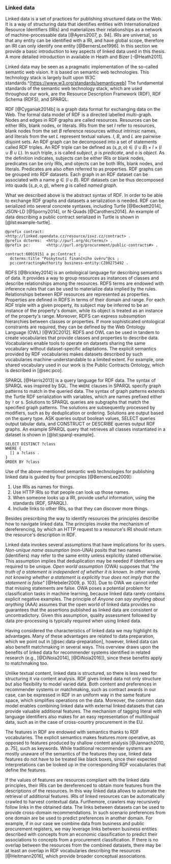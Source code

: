 ### Linked data

Linked data is a set of practices for publishing structured data on the Web.
It is a way of structuring data that identifies entities with Internationalized Resource Identifiers (IRIs) and materializes their relationships as a network of machine-processable data [@Ayers2007, p. 94].
IRIs are universal, so that any entity can be identified with a IRI, and have global scope, therefore an IRI can only identify one entity [@BernersLee1996].
In this section we provide a basic introduction to key aspects of linked data used in this thesis.
A more detailed introduction in available in Heath and Bizer [-@Heath2011].

Linked data may be seen as a pragmatic implementation of the so-called semantic web vision.
It is based on semantic web technologies.
This technology stack is largely built upon W3C standards.^[<https://www.w3.org/standards/semanticweb>]
The fundamental standards of the semantic web technology stack, which are used throughout our work, are the Resource Description Framework (RDF), RDF Schema (RDFS), and SPARQL.

<!-- RDF -->

RDF [@Cyganiak2014b] is a graph data format for exchanging data on the Web.
The formal data model of RDF is a directed labelled multi-graph.
Nodes and edges in RDF graphs are called resources.
Resources can be either IRIs, blank nodes, or literals.
IRIs from the set $I$ refer to resources, blank nodes from the set $B$ reference resources without intrinsic names, and literals from the set $L$ represent textual values.
$I$, $B$, and $L$ are pairwise disjoint sets.
An RDF graph can be decomposed into a set of statements called RDF triples.
An RDF triple can be defined as $(s, p, o) \in (I \cup B) \times I \times (I \cup B \cup L)$.
In such triple, $s$ is called *subject*, $p$ is *predicate*, and $o$ is *object*.
As the definition indicates, subjects can be either IRIs or blank nodes, predicates can be only IRIs, and objects can be both IRIs, blank nodes, and literals.
Predicates are also often referred to as properties.
RDF graphs can be grouped into RDF datasets.
Each graph in an RDF dataset can be associated with a name $g \in (I \cup B)$.
RDF datasets can be thus decomposed into quads $(s, p, o, g)$, where $g$ is called *named graph*.

What we described above is the abstract syntax of RDF.
In order to be able to exchange RDF graphs and datasets a serialization is needed.
RDF can be serialized into several concrete syntaxes, including Turtle [@Beckett2014], JSON-LD [@Sporny2014], or N-Quads [@Carothers2014].
An example of data describing a public contract serialized in Turtle is shown in [@lst:example-turtle].

```{#lst:example-turtle caption="Example data in Turtle"}
@prefix contract: <http://linked.opendata.cz/resource/isvz.cz/contract> .
@prefix dcterms:  <http://purl.org/dc/terms/> .
@prefix pc:       <http://purl.org/procurement/public-contracts#> .

contract:60019151 a pc:Contract ;
  dcterms:title "Poskytnutí finančního úvěru"@cs ;
  pc:contractingAuthority business-entity:CZ00275492 .
```

<!-- RDF Schema -->

RDFS [@Brickley2014] is an ontological language for describing semantics of data.
It provides a way to group resources as instances of classes and describe relationships among the resources.
RDFS terms are endowed with inference rules that can be used to materialize data implied by the rules.
Relationships between RDF resources are represented as properties.
Properties are defined in RDFS in terms of their domain and range.
For each RDF triple with a given property, its subject may be inferred to be an instance of the property's domain, while its object is treated as an instance of the property's range.
Moreover, RDFS can express subsumption hierarchies between classes or properties.
If more sophisticated ontological constraints are required, they can be defined by the Web Ontology Language (OWL) [@W3C2012].
RDFS and OWL can be used in tandem to create vocabularies that provide classes and properties to describe data.
Vocabularies enable tools to operate on datasets sharing the same vocabulary without dataset-specific adaptations.
The explicit semantics provided by RDF vocabularies makes datasets described by such vocabularies machine-understandable to a limited extent.
For example, one shared vocabulary used in our work is the Public Contracts Ontology, which is described in [@sec:pco].

<!-- SPARQL -->

SPARQL [@Harris2013] is a query language for RDF data.
The syntax of SPARQL was inspired by SQL.
The `WHERE` clauses in SPARQL specify graph patterns to match in the queried data.
The syntax of graph patterns extends the Turtle RDF serialization with variables, which are names prefixed either by `?` or `$`.
Solutions to SPARQL queries are subgraphs that match the specified graph patterns.
The solutions are subsequently processed by modifiers, such as by deduplication or ordering.
Solutions are output based on the query type.
ASK queries output boolean values, SELECT queries output tabular data, and CONSTRUCT or DESCRIBE queries output RDF graphs.
An example SPARQL query that retrieves all classes instantiated in a dataset is shown in [@lst:sparql-example].

```{#lst:sparql-example caption="Example SPARQL query"}
SELECT DISTINCT ?class
WHERE {
  [] a ?class .
}
ORDER BY ?class
```

<!-- Linked data principles -->

Use of the above-mentioned semantic web technologies for publishing linked data is guided by four principles [@BernersLee2009]:

1. Use IRIs as names for things.
2. Use HTTP IRIs so that people can look up those names.
3. When someone looks up a IRI, provide useful information, using the standards (RDF, SPARQL).
4. Include links to other IRIs, so that they can discover more things.

Besides prescribing the way to identify resources the principles describe how to navigate linked data.
The principles invoke the mechanism of dereferencing, by which an HTTP request to a resource's IRI should return the resource's description in RDF.

Linked data invokes several assumptions that have implications for its users.
*Non-unique name assumption* (non-UNA) posits that two names (identifiers) may refer to the same entity unless explicitly stated otherwise.
This assumption implies that deduplication may be needed if identifiers are required to be unique.
*Open world assumption* (OWA) supposes that *"the truth of a statement is independent of whether it is known.
In other words, not knowing whether a statement is explicitly true does not imply that the statement is false"* [@Hebeler2009, p. 103].
Due to OWA we cannot infer that missing statements are false.
OWA poses a potential problem for classification tasks in machine learning, because linked data rarely contains explicit negative examples.
The principle of *Anyone can say anything about anything* (AAA) assumes that the open world of linked data provides no guarantees that the assertions published as linked data are consistent or uncontradictory.
Given this assumption, quality assessment followed by data pre-processing is typically required when using linked data.

<!-- Benefits of linked data -->

Having considered the characteristics of linked data we may highlight its advantages. 
Many of these advantages are related to data preparation, which we point out in [@sec:data-preparation], however, linked data can also benefit matchmaking in several ways.
This overview draws upon the benefits of linked data for recommender systems identified in related research (e.g., [@DiNoia2014], [@DiNoia2016]), since these benefits apply to matchmaking too.

Unlike textual content, linked data is structured, so there is less need for structuring it via content analysis.
RDF gives linked data not only structure but also flexibility to model varied data. 
Both content and preferences in recommender systems or matchmaking, such as contract awards in our case, can be expressed in RDF in an uniform way in the same feature space, which simplifies operations on the data.
Moreover, the common data model enables combining linked data with external linked datasets that can provide valuable additional features.
The mechanism of tagging literal with language identifiers also makes for an easy representation of multilingual data, such as in the case of cross-country procurement in the EU.

The features in RDF are endowed with semantics thanks to RDF vocabularies.
The explicit semantics makes features more operative, as opposed to features produced by shallow content analysis [@Jannach2010, p. 75], such as keywords.
While traditional recommender systems are mostly unaware of the semantics of the features they use, linked data features do not have to be treated like black boxes, since their expected interpretations can be looked up in the corresponding RDF vocabularies that define the features. 

If the values of features are resources compliant with the linked data principles, their IRIs can be dereferenced to obtain more features from the descriptions of the resources.
In this way linked data allows to automate the retrieval of additional features.
IRIs of linked resources can be automatically crawled to harvest contextual data.
Furthemore, crawlers may recursively follow links in the obtained data.
The links between datasets can be used to provide cross-domain recommendations.
In such scenario preferences from one domain are be used to predict preferences in another domain.
For example, if in our case we combine data from business and public procurement registers, we may leverage links between business entities described with concepts from an economic classification to predict their associations to concepts from a procurement classification.
If there is no overlap between the resources from the combined datasets, there may be at least an overlap in RDF vocabularies describing the resources [@Heitmann2016], which provide broader conceptual associations.
